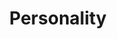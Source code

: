 ---
layout: list
title:  Personality
slug:   personality
code: rt953024
person: "Richard Tan"
description: >
  About me.
---
